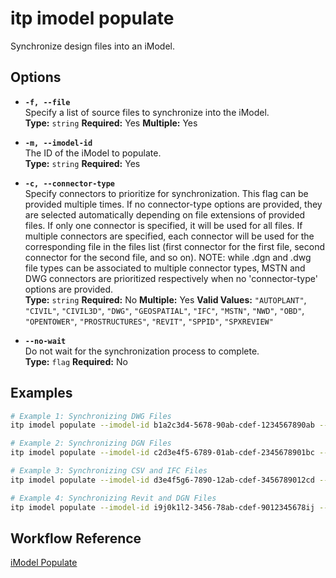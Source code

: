 # itp imodel populate

Synchronize design files into an iModel.

## Options

- **`-f, --file`**  
  Specify a list of source files to synchronize into the iModel.  
  **Type:** `string` **Required:** Yes **Multiple:** Yes

- **`-m, --imodel-id`**  
  The ID of the iModel to populate.  
  **Type:** `string` **Required:** Yes

- **`-c, --connector-type`**  
  Specify connectors to prioritize for synchronization. This flag can be provided multiple times. If no connector-type options are provided, they are selected automatically depending on file extensions of provided files. If only one connector is specified, it will be used for all files. If multiple connectors are specified, each connector will be used for the corresponding file in the files list (first connector for the first file, second connector for the second file, and so on).
 NOTE: while .dgn and .dwg file types can be associated to multiple connector types, MSTN and DWG connectors are prioritized respectively when no 'connector-type' options are provided.  
  **Type:** `string` **Required:** No **Multiple:** Yes 
  **Valid Values:** `"AUTOPLANT"`, `"CIVIL"`, `"CIVIL3D"`, `"DWG"`, `"GEOSPATIAL"`, `"IFC"`, `"MSTN"`, `"NWD"`, `"OBD"`, `"OPENTOWER"`, `"PROSTRUCTURES"`, `"REVIT"`, `"SPPID"`, `"SPXREVIEW"`

- **`--no-wait`**  
  Do not wait for the synchronization process to complete.  
  **Type:** `flag` **Required:** No

## Examples

```bash
# Example 1: Synchronizing DWG Files
itp imodel populate --imodel-id b1a2c3d4-5678-90ab-cdef-1234567890ab --file file1.dwg --connector-type DWG --file file2.dwg --connector-type DWG

# Example 2: Synchronizing DGN Files
itp imodel populate --imodel-id c2d3e4f5-6789-01ab-cdef-2345678901bc --file site1.dgn --connector-type CIVIL --file structure2.dgn --connector-type CIVIL

# Example 3: Synchronizing CSV and IFC Files
itp imodel populate --imodel-id d3e4f5g6-7890-12ab-cdef-3456789012cd --file data1.csv --file data2.csv --file model.ifc

# Example 4: Synchronizing Revit and DGN Files
itp imodel populate --imodel-id i9j0k1l2-3456-78ab-cdef-9012345678ij --file model.rvt --file design.dgn
```

## Workflow Reference

[iModel Populate](/docs/command-workflows/imodel-populate)